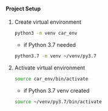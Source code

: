 #### Project Setup

1) Create virtual environment

     ~~~ bash
     python3 -m venv car_env
     ~~~

     - if Python 3.7 needed

     ~~~ bash
     python3.7 -m venv ~/venv/py3.7
     ~~~



2) Activate virtual environment

     ~~~ bash
     source car_env/bin/activate
     ~~~

     - if Python 3.7 venv created

     ~~~ bash
     source ~/venv/py3.7/bin/activate
     ~~~
